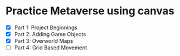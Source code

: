 # Practice Metaverse using canvas

- [x] Part 1: Project Beginnings
- [x] Part 2: Adding Game Objects
- [x] Part 3: Overworld Maps
- [ ] Part 4: Grid Based Movement
